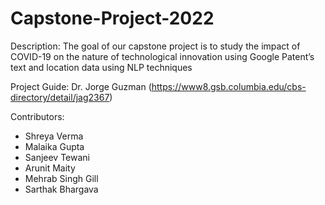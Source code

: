 # Capstone-Project-2022

 Description:
The goal of our capstone project is to study the impact of COVID-19 on the nature of technological innovation using Google Patent’s text and location data using NLP techniques

Project Guide:
Dr. Jorge Guzman (https://www8.gsb.columbia.edu/cbs-directory/detail/jag2367)

Contributors:
- Shreya Verma
- Malaika Gupta
- Sanjeev Tewani
- Arunit Maity
- Mehrab Singh Gill
- Sarthak Bhargava
  
